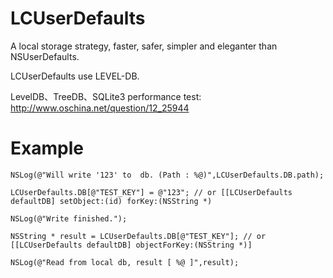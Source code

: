 LCUserDefaults
==============

A local storage strategy, faster, safer, simpler and eleganter than NSUserDefaults. 

LCUserDefaults use LEVEL-DB.

LevelDB、TreeDB、SQLite3 performance test: http://www.oschina.net/question/12_25944

Example
==============
    
    
    NSLog(@"Will write '123' to  db. (Path : %@)",LCUserDefaults.DB.path);
    
    LCUserDefaults.DB[@"TEST_KEY"] = @"123"; // or [[LCUserDefaults defaultDB] setObject:(id) forKey:(NSString *)
    
    NSLog(@"Write finished.");
   
    NSString * result = LCUserDefaults.DB[@"TEST_KEY"]; // or [[LCUserDefaults defaultDB] objectForKey:(NSString *)]
    
    NSLog(@"Read from local db, result [ %@ ]",result);
    
